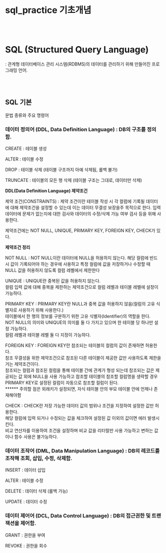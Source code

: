 # sql_practice 기초개념
<br><br>

<h1>SQL (Structured Query Language)</h1>
<p>: 관계형 데이터베이스 관리 시스템(RDBMS)의 데이터를 관리하기 위해 만들어진 프로그래밍 언어.</p>
<br><br>

<h2>SQL 기본</h2>
<p>문법 종류와 주요 명령어</p>

<h3>데이터 정의어 (DDL, Data Definition Language) : DB의 구조를 정의함. </h3>
<p>CREATE : 테이블 생성</p>
<p>ALTER : 테이블 수정</p>
<p>DROP : 테이블 삭제 (테이블 구조까지 아예 삭제됨, 롤백 불가)</p>
<p>TRUNCATE : 테이블의 모든 행 삭제 (테이블 구조는 그대로, 데이터만 삭제)</p>

<strong>DDL(Data Definition Language) 제약조건</strong>
<p>제약 조건(CONSTRAINTS) : 제약 조건이란 테이블 작성 시 각 컬럼에 기록될 데이터에 대해 제약조건을 설정할 수 있는데 이는 데이터 무결성 보장을주 목적으로 한다. 입력 데이터에 문제가 없는지에 대한 검사와 데이터의 수정/삭제 가능 여부 검사 등을 위해 사용한다.</p>
<p>제약조건에는 NOT NULL, UNIQUE, PRIMARY KEY, FOREIGN KEY, CHECK가 있다.</p>
<strong>제약조건 정리</strong>
<p>NOT NULL : NOT NULL이란 데이터에 NULL을 허용하지 않는다.  해당 컬럼에 반드시 값이 기록되어야 하는 경우에 사용하고 특정 컬럼에 값을 저장하거나 수정할 때 NULL 값을 허용하지 않도록 컬럼 레벨에서 제한한다</p>
<p>UNIQUE : UNIQUE란 중복된 값을 허용하지 않는다. <br>
  컬럼 입력 값에 대해 중복을 제한하는 제약조건으로 컬럼 레벨과 테이블 레벨에 설정이 가능하다.</p>
<p>PRIMARY KEY : PRIMARY KEY란 NULL과 중복 값을 허용하지 않음(컬럼의 고유 식별자로 사용하기 위해 사용한다.)<br> 테이블에서 한 행의 정보를 구분하기 위한 고유 식별자(Identifier)의 역할을 한다.<br> NOT NULL의 의미와 UNIQUE의 의미를 둘 다 가지고 있으며 한 테이블 당 하나만 설정 가능하다.<br> 컬럼 레벨과 테이블 레벨 둘 다 지정이 가능하다.</p>
<p>FOREIGN KEY : FOREIGN KEY란 참조되는 테이블의 컬럼의 값이 존재하면 허용한다. <br>
참조 무결성을 위한 제약조건으로 참조된 다른 테이블이 제공한 값만 사용하도록 제한을 거는 제약조건이다. <br>
참조되는 컬럼과 참조된 컬럼을 통해 테이블 간에 관계가 형성 되는데 참조되는 값은 제공되는 값 외에 NULL을 사용 가능하고 참조할 테이블의 참조할 컬럼명을 생략할 경우 PRIMARY KEY로 설정된 컬럼이 자동으로 참조할 컬럼이 된다.<br>
****** 주의할 점은 외래키가 설정되면, 자식 테이블 안의 부모 테이블 안에 언제나 존재해야함
</p>
<p>CHECK : CHECK란 저장 가능한 데이터 값의 범위나 조건을 지정하여 설정한 값만 허용한다. <br> 해당 컬럼에 입력 되거나 수정되는 값을 체크하여 설정된 값 이외의 값이면 에러 발생시킨다. <br> 비교 연산자를 이용하여 조건을 설정하며 비교 값을 리터럴만 사용 가능하고 변하는 값이나 함수 사용은 불가능하다.</p>

<h3>데이터 조작어 (DML, Data Manipulation Language) : DB의 레코드를 조작해 조회, 삽입, 수정, 삭제함.</h3>
<p>INSERT : 데이터 삽입</p>
<p>ALTER : 테이블 수정</p>
<p>DELETE : 데이터 삭제 (롤백 가능)</p>
<p>UPDATE : 데이터 수정</p>


<h3>데이터 제어어 (DCL, Data Control Language) : DB의 접근권한 및 트랜잭션을 제어함.</h3>
<p>GRANT : 권한을 부여</p>
<p>REVOKE : 권한을 회수</p>







